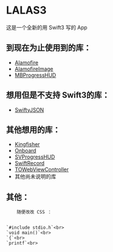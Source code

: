 # LALAS3
这是一个全新的用 Swift3 写的 App

## 到现在为止使用到的库：
- [Alamofire](https://github.com/Alamofire/Alamofire)
- [AlamofireImage](https://github.com/Alamofire/AlamofireImage)
- [MBProgressHUD](https://github.com/jdg/MBProgressHUD)

## 想用但是不支持 Swift3的库：
- [SwiftyJSON](https://github.com/SwiftyJSON/SwiftyJSON)

## 其他想用的库：
* [Kingfisher](https://github.com/onevcat/Kingfisher)
* [Onboard](https://github.com/mamaral/Onboard)
* [SVProgressHUD](https://github.com/SVProgressHUD/SVProgressHUD)
* [SwiftRecord](https://github.com/arkverse/SwiftRecord)
* [TOWebViewController](https://github.com/TimOliver/TOWebViewController)
* 其他尚未说明的库

## 其他：
        随便改改 CSS ：


 	`#include stdio.h`<br>
 	`void main()`<br>
 	`{`<br>
	`printf`<br>
